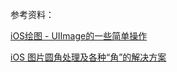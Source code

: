






参考资料：

[iOS绘图 - UIImage的一些简单操作](https://www.jianshu.com/p/3baddf100b67)

[iOS 图片圆角处理及各种“角”的解决方案](https://www.jianshu.com/p/a00571de9bca)
